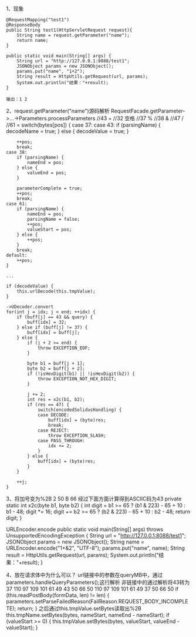 1、现象

    @RequestMapping("test1")
    @ResponseBody
    public String test1(HttpServletRequest request){
        String name = request.getParameter("name");
        return name;
    }

    public static void main(String[] args) {
        String url = "http://127.0.0.1:8088/test1";
        JSONObject params = new JSONObject();
        params.put("name", "1+2");
        String result = HttpUtils.getRequest(url, params);
        System.out.println("结果："+result);
    }

    输出：1 2


2、request.getParameter("name")源码解析
    RequestFacade.getParameter->...->Parameters.processParameters
    //43 +
    //32 空格
    //37 %
    //38 &
    //47 /
    //61 =
    switch(bytes[pos]) {
    case 37:
    case 43:
        if (parsingName) {
            decodeName = true;
        } else {
            decodeValue = true;
        }

        ++pos;
        break;
    case 38:
        if (parsingName) {
            nameEnd = pos;
        } else {
            valueEnd = pos;
        }

        parameterComplete = true;
        ++pos;
        break;
    case 61:
        if (parsingName) {
            nameEnd = pos;
            parsingName = false;
            ++pos;
            valueStart = pos;
        } else {
            ++pos;
        }
        break;
    default:
        ++pos;
    }

    ...

    if (decodeValue) {
        this.urlDecode(this.tmpValue);
    }

    ->UDecoder.convert
    for(int j = idx; j < end; ++idx) {
        if (buff[j] == 43 && query) {
            buff[idx] = 32;
        } else if (buff[j] != 37) {
            buff[idx] = buff[j];
        } else {
            if (j + 2 >= end) {
                throw EXCEPTION_EOF;
            }

            byte b1 = buff[j + 1];
            byte b2 = buff[j + 2];
            if (!isHexDigit(b1) || !isHexDigit(b2)) {
                throw EXCEPTION_NOT_HEX_DIGIT;
            }

            j += 2;
            int res = x2c(b1, b2);
            if (res == 47) {
                switch(encodedSolidusHandling) {
                case DECODE:
                    buff[idx] = (byte)res;
                    break;
                case REJECT:
                    throw EXCEPTION_SLASH;
                case PASS_THROUGH:
                    idx += 2;
                }
            } else {
                buff[idx] = (byte)res;
            }
        }

        ++j;
    }

3、将加号变为%2B   2 50  B 66  经过下面方面计算得到ASCIIC码为43
private static int x2c(byte b1, byte b2) {
        int digit = b1 >= 65 ? (b1 & 223) - 65 + 10 : b1 - 48;
        digit *= 16;
        digit += b2 >= 65 ? (b2 & 223) - 65 + 10 : b2 - 48;
        return digit;
    }

URLEncoder.encode
    public static void main(String[] args) throws UnsupportedEncodingException {
            String url = "http://127.0.0.1:8088/test1";
            JSONObject params = new JSONObject();
            String name = URLEncoder.encode("1+&2", "UTF-8");
            params.put("name", name);
            String result = HttpUtils.getRequest(url, params);
            System.out.println("结果："+result);
        }

4、放在请求体中为什么可以？
    url链接中的参数在queryMB中，通过parameters.handleQueryParameters();这行解析
    非链接中的通过解析将43转为37
    110 97 109 101 61 49 43 50 66 50
    110 97 109 101 61 49 37 50 66 50
    if (this.readPostBody(formData, len) != len) {
       parameters.setParseFailedReason(FailReason.REQUEST_BODY_INCOMPLETE);
       return;
   }
    之后通过this.tmpValue.setBytes读取出%2B
   this.tmpName.setBytes(bytes, nameStart, nameEnd - nameStart);
   if (valueStart >= 0) {
       this.tmpValue.setBytes(bytes, valueStart, valueEnd - valueStart);
   }

